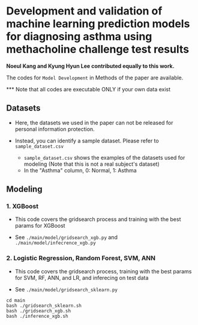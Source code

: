 # Development and validation of machine learning prediction models for diagnosing asthma using methacholine challenge test results

**Noeul Kang and Kyung Hyun Lee contributed equally to this work.**

The codes for `Model Development` in Methods of the paper are available.

*** Note that all codes are executable ONLY if your own data exist

## Datasets

- Here, the datasets we used in the paper can not be released for personal information protection.

- Instead, you can identify a sample dataset. Please refer to `sample_dataset.csv`
  - `sample_dataset.csv` shows the examples of the datasets used for modeling (Note that this is not a real subject's dataset)
  - In the "Asthma" column, 0: Normal, 1: Asthma

## Modeling

### 1. XGBoost

- This code covers the gridsearch process and training with the best params for XGBoost

- See `./main/model/gridsearch_xgb.py` and `./main/model/infecrence_xgb.py`

### 2. Logistic Regression, Random Forest, SVM, ANN

- This code covers the gridsearch process, training with the best params for SVM, RF, ANN, and LR, and inferecing on test data

- See `./main/model/gridsearch_sklearn.py`

```{bash}
cd main
bash ./gridsearch_sklearn.sh
bash ./gridsearch_xgb.sh
bash ./inference_xgb.sh
```